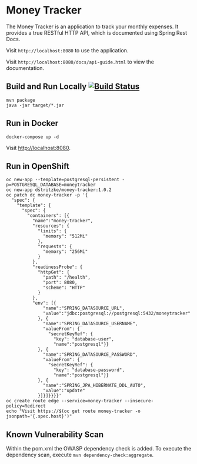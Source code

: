 # Money Tracker
The Money Tracker is an application to track your monthly expenses. It provides a true RESTful HTTP API, which is documented using Spring Rest Docs.

Visit `http://localhost:8080` to use the application.

Visit `http://localhost:8080/docs/api-guide.html` to view the documentation.

## Build and Run Locally [![Build Status](https://travis-ci.org/dennisstritzke/money-tracker.svg?branch=master)](https://travis-ci.org/dennisstritzke/money-tracker)
```
mvn package
java -jar target/*.jar
```

## Run in Docker
```
docker-compose up -d
```

Visit [http://localhost:8080](http://localhost:8080).

## Run in OpenShift
```
oc new-app --template=postgresql-persistent -p=POSTGRESQL_DATABASE=moneytracker
oc new-app dstritzke/money-tracker:1.0.2
oc patch dc money-tracker -p '{
  "spec": {
    "template": {
      "spec": {
        "containers": [{
          "name":"money-tracker",
          "resources": {
            "limits": {
              "memory": "512Mi"
            },
            "requests": {
              "memory": "256Mi"
            }
          },
          "readinessProbe": {
            "httpGet": {
              "path": "/health",
              "port": 8080,
              "scheme": "HTTP"
            }
          },
          "env": [{
              "name":"SPRING_DATASOURCE_URL",
              "value":"jdbc:postgresql://postgresql:5432/moneytracker"
            }, {
              "name":"SPRING_DATASOURCE_USERNAME",
              "valueFrom": {
                "secretKeyRef": {
                  "key": "database-user",
                  "name":"postgresql"}}
            }, {
              "name":"SPRING_DATASOURCE_PASSWORD",
              "valueFrom": {
                "secretKeyRef": {
                  "key": "database-password",
                  "name":"postgresql"}}
            }, {
              "name":"SPRING_JPA_HIBERNATE_DDL_AUTO",
              "value":"update"
            }]}]}}}}'
oc create route edge --service=money-tracker --insecure-policy=Redirect
echo "Visit https://$(oc get route money-tracker -o jsonpath='{.spec.host}')"
```

## Known Vulnerability Scan
Within the pom.xml the OWASP dependency check is added. To execute the dependency scan, execute `mvn dependency-check:aggregate`.

